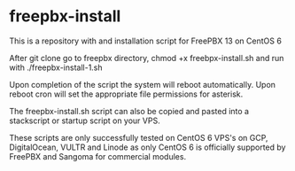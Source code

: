 # freepbx-install

This is a repository with and installation script for FreePBX 13 on CentOS 6

After git clone go to freepbx directory, chmod +x freebpx-install.sh and run with ./freepbx-install-1.sh

Upon completion of the script the system will reboot automatically. Upon reboot cron will set the appropriate
file permissions for asterisk.

The freepbx-install.sh script can also be copied and pasted into a stackscript or startup script on your VPS.

These scripts are only successfully tested on CentOS 6 VPS's on GCP, DigitalOcean, VULTR and Linode 
as only CentOS 6 is officially supported by FreePBX and Sangoma for commercial modules. 
